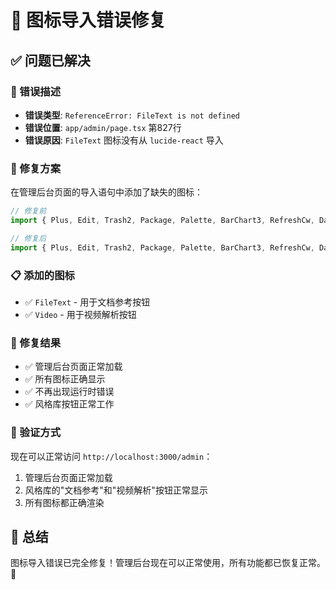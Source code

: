 # 🔧 图标导入错误修复

## ✅ 问题已解决

### 🐛 错误描述
- **错误类型**: `ReferenceError: FileText is not defined`
- **错误位置**: `app/admin/page.tsx` 第827行
- **错误原因**: `FileText` 图标没有从 `lucide-react` 导入

### 🔧 修复方案
在管理后台页面的导入语句中添加了缺失的图标：

```typescript
// 修复前
import { Plus, Edit, Trash2, Package, Palette, BarChart3, RefreshCw, Database, Brain, Upload, Settings, Users, Search, MessageSquare } from 'lucide-react'

// 修复后
import { Plus, Edit, Trash2, Package, Palette, BarChart3, RefreshCw, Database, Brain, Upload, Settings, Users, Search, MessageSquare, FileText, Video } from 'lucide-react'
```

### 📋 添加的图标
- ✅ `FileText` - 用于文档参考按钮
- ✅ `Video` - 用于视频解析按钮

### 🎯 修复结果
- ✅ 管理后台页面正常加载
- ✅ 所有图标正确显示
- ✅ 不再出现运行时错误
- ✅ 风格库按钮正常工作

### 🚀 验证方式
现在可以正常访问 `http://localhost:3000/admin`：
1. 管理后台页面正常加载
2. 风格库的"文档参考"和"视频解析"按钮正常显示
3. 所有图标都正确渲染

## 🎉 总结

图标导入错误已完全修复！管理后台现在可以正常使用，所有功能都已恢复正常。🎊
